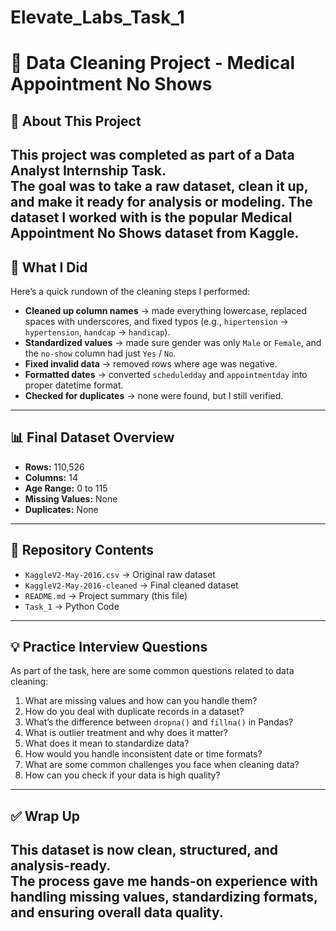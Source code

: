 # Elevate_Labs_Task_1
# 🧹 Data Cleaning Project - Medical Appointment No Shows
## 📌 About This Project
This project was completed as part of a **Data Analyst Internship Task**.  
The goal was to take a raw dataset, clean it up, and make it ready for analysis or modeling.
The dataset I worked with is the popular **Medical Appointment No Shows** dataset from Kaggle.
---
## 🔧 What I Did
Here’s a quick rundown of the cleaning steps I performed:
- **Cleaned up column names** → made everything lowercase, replaced spaces with underscores, and fixed typos (e.g., `hipertension` → `hypertension`, `handcap` → `handicap`).  
- **Standardized values** → made sure gender was only `Male` or `Female`, and the `no-show` column had just `Yes` / `No`.  
- **Fixed invalid data** → removed rows where age was negative.  
- **Formatted dates** → converted `scheduledday` and `appointmentday` into proper datetime format.  
- **Checked for duplicates** → none were found, but I still verified.  
---
## 📊 Final Dataset Overview
- **Rows:** 110,526  
- **Columns:** 14  
- **Age Range:** 0 to 115  
- **Missing Values:** None  
- **Duplicates:** None  
---
## 📁 Repository Contents
- `KaggleV2-May-2016.csv` → Original raw dataset  
- `KaggleV2-May-2016-cleaned` → Final cleaned dataset  
- `README.md` → Project summary (this file)
- `Task_1` → Python Code
---
## 💡 Practice Interview Questions
As part of the task, here are some common questions related to data cleaning:  
1. What are missing values and how can you handle them?  
2. How do you deal with duplicate records in a dataset?  
3. What’s the difference between `dropna()` and `fillna()` in Pandas?  
4. What is outlier treatment and why does it matter?  
5. What does it mean to standardize data?  
6. How would you handle inconsistent date or time formats?  
7. What are some common challenges you face when cleaning data?  
8. How can you check if your data is high quality?  
---
## ✅ Wrap Up
This dataset is now **clean, structured, and analysis-ready**.  
The process gave me hands-on experience with handling missing values, standardizing formats, and ensuring overall data quality.
---
